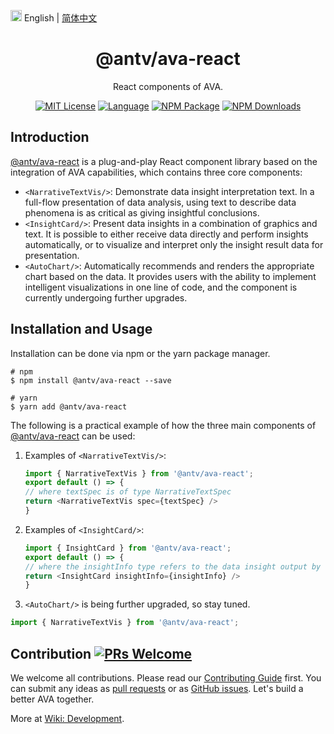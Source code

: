 <img src="https://gw.alipayobjects.com/zos/antfincdn/R8sN%24GNdh6/language.svg" width="18" alt="language icon" /> English | [简体中文](./zh-CN/README.zh-CN.md)


<h1 align="center">
<b>@antv/ava-react</b>
</h1>

<div align="center">

React components of AVA.

[![MIT License](https://img.shields.io/github/license/antvis/ava)](/LICENSE) [![Language](https://img.shields.io/badge/language-typescript-blue.svg)](https://www.typescriptlang.org) [![NPM Package](https://img.shields.io/npm/v/@antv/ava-react.svg)](https://www.npmjs.com/package/@antv/ava-react) [![NPM Downloads](http://img.shields.io/npm/dm/@antv/ava-react.svg)](https://www.npmjs.com/package/@antv/ava-react) 

</div>

## Introduction

[@antv/ava-react](https://www.npmjs.com/package/@antv/ava-react) is a plug-and-play React component library based on the integration of AVA capabilities, which contains three core components:

* `<NarrativeTextVis/>`: Demonstrate data insight interpretation text. In a full-flow presentation of data analysis, using text to describe data phenomena is as critical as giving insightful conclusions.
* `<InsightCard/>`: Present data insights in a combination of graphics and text. It is possible to either receive data directly and perform insights automatically, or to visualize and interpret only the insight result data for presentation.
* `<AutoChart/>`: Automatically recommends and renders the appropriate chart based on the data. It provides users with the ability to implement intelligent visualizations in one line of code, and the component is currently undergoing further upgrades.

## Installation and Usage

Installation can be done via npm or the yarn package manager.

```shell
# npm
$ npm install @antv/ava-react --save

# yarn
$ yarn add @antv/ava-react
```

The following is a practical example of how the three main components of [@antv/ava-react](https://www.npmjs.com/package/@antv/ava-react) can be used:

1. Examples of `<NarrativeTextVis/>`:

    ```ts
    import { NarrativeTextVis } from '@antv/ava-react';
    export default () => {
    // where textSpec is of type NarrativeTextSpec
    return <NarrativeTextVis spec={textSpec} />
    }
    ```

2. Examples of `<InsightCard/>`:

    ```ts
    import { InsightCard } from '@antv/ava-react';
    export default () => {
    // where the insightInfo type refers to the data insight output by the insight module
    return <InsightCard insightInfo={insightInfo} />
    }
    ```

3. `<AutoChart/>` is being further upgraded, so stay tuned.

```ts
import { NarrativeTextVis } from '@antv/ava-react';
```

## Contribution [![PRs Welcome](https://img.shields.io/badge/PRs-welcome-brightgreen.svg?style=flat-square)](http://makeapullrequest.com)

We welcome all contributions. Please read our [Contributing Guide](./CONTRIBUTING.md) first. You can submit any ideas as [pull requests](https://github.com/antvis/AVA/pulls) or as [GitHub issues](https://github.com/antvis/AVA/issues). Let's build a better AVA together.

More at [Wiki: Development](https://github.com/antvis/AVA/wiki/Development).
